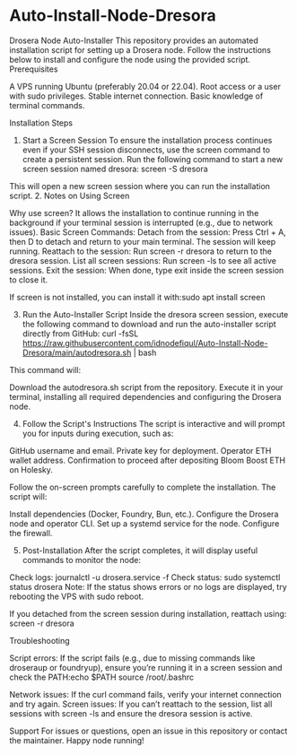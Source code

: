 # Auto-Install-Node-Dresora
Drosera Node Auto-Installer
This repository provides an automated installation script for setting up a Drosera node. Follow the instructions below to install and configure the node using the provided script.
Prerequisites

A VPS running Ubuntu (preferably 20.04 or 22.04).
Root access or a user with sudo privileges.
Stable internet connection.
Basic knowledge of terminal commands.

Installation Steps
1. Start a Screen Session
To ensure the installation process continues even if your SSH session disconnects, use the screen command to create a persistent session.
Run the following command to start a new screen session named dresora:
screen -S dresora

This will open a new screen session where you can run the installation script.
2. Notes on Using Screen

Why use screen? It allows the installation to continue running in the background if your terminal session is interrupted (e.g., due to network issues).
Basic Screen Commands:
Detach from the session: Press Ctrl + A, then D to detach and return to your main terminal. The session will keep running.
Reattach to the session: Run screen -r dresora to return to the dresora session.
List all screen sessions: Run screen -ls to see all active sessions.
Exit the session: When done, type exit inside the screen session to close it.


If screen is not installed, you can install it with:sudo apt install screen



3. Run the Auto-Installer Script
Inside the dresora screen session, execute the following command to download and run the auto-installer script directly from GitHub:
curl -fsSL https://raw.githubusercontent.com/idnodefiqul/Auto-Install-Node-Dresora/main/autodresora.sh | bash

This command will:

Download the autodresora.sh script from the repository.
Execute it in your terminal, installing all required dependencies and configuring the Drosera node.

4. Follow the Script's Instructions
The script is interactive and will prompt you for inputs during execution, such as:

GitHub username and email.
Private key for deployment.
Operator ETH wallet address.
Confirmation to proceed after depositing Bloom Boost ETH on Holesky.

Follow the on-screen prompts carefully to complete the installation. The script will:

Install dependencies (Docker, Foundry, Bun, etc.).
Configure the Drosera node and operator CLI.
Set up a systemd service for the node.
Configure the firewall.

5. Post-Installation
After the script completes, it will display useful commands to monitor the node:

Check logs: journalctl -u drosera.service -f
Check status: sudo systemctl status drosera
Note: If the status shows errors or no logs are displayed, try rebooting the VPS with sudo reboot.

If you detached from the screen session during installation, reattach using:
screen -r dresora

Troubleshooting

Script errors: If the script fails (e.g., due to missing commands like droseraup or foundryup), ensure you’re running it in a screen session and check the PATH:echo $PATH
source /root/.bashrc


Network issues: If the curl command fails, verify your internet connection and try again.
Screen issues: If you can’t reattach to the session, list all sessions with screen -ls and ensure the dresora session is active.

Support
For issues or questions, open an issue in this repository or contact the maintainer.
Happy node running!
